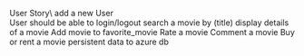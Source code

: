 User Story\ 
add a new User\
User should be able to login/logout
search a movie by (title)
display details of a movie
Add movie to favorite_movie
Rate a movie
Comment a movie
Buy or rent a movie
persistent data to azure db 
